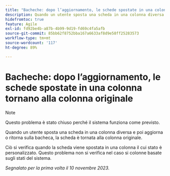 ```yaml
---
title: "Bacheche: dopo l’aggiornamento, le schede spostate in una colonna tornano alla colonna originale"
description: Quando un utente sposta una scheda in una colonna diversa e poi aggiorna o ritorna sulla bacheca, la scheda è tornata alla colonna originale.
hidefromtoc: true
feature: Agile
exl-id: fd92be4b-a87b-4b99-9d19-fd69c4fa5afb
source-git-commit: 85bb62f8752bba167a6633af8d9e58ff25283573
workflow-type: tm+mt
source-wordcount: '117'
ht-degree: 89%

---
```


# Bacheche: dopo l’aggiornamento, le schede spostate in una colonna tornano alla colonna originale

>[!NOTE]
>
>Questo problema è stato chiuso perché il sistema funziona come previsto.

Quando un utente sposta una scheda in una colonna diversa e poi aggiorna o ritorna sulla bacheca, la scheda è tornata alla colonna originale.

Ciò si verifica quando la scheda viene spostata in una colonna il cui stato è personalizzato. Questo problema non si verifica nel caso si colonne basate sugli stati del sistema.

_Segnalato per la prima volta il 10 novembre 2023._
